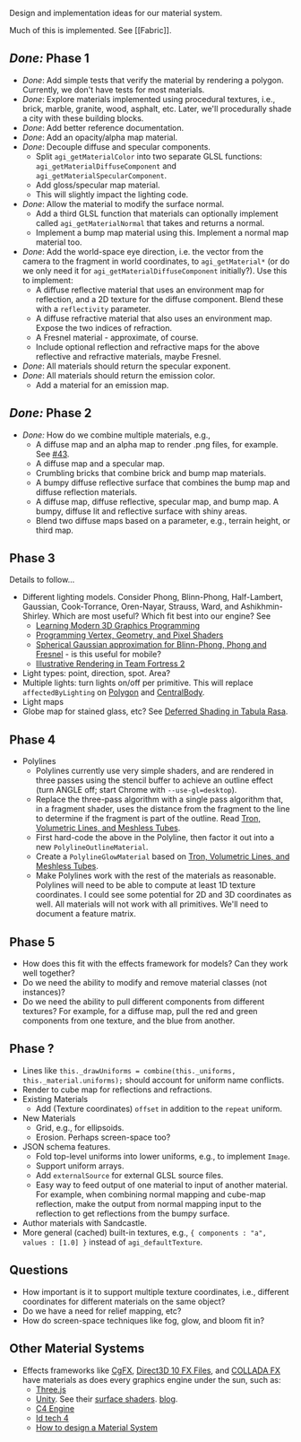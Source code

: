 Design and implementation ideas for our material system.

Much of this is implemented.  See [[Fabric]].

## _Done:_ Phase 1

* _Done_: Add simple tests that verify the material by rendering a polygon.  Currently, we don't have tests for most materials.
* _Done_: Explore materials implemented using procedural textures, i.e., brick, marble, granite, wood, asphalt, etc.  Later, we'll procedurally shade a city with these building blocks.
* _Done_: Add better reference documentation.
* _Done_: Add an opacity/alpha map material.
* _Done_: Decouple diffuse and specular components.
   * Split `agi_getMaterialColor` into two separate GLSL functions: `agi_getMaterialDiffuseComponent` and `agi_getMaterialSpecularComponent`.
   * Add gloss/specular map material.
   * This will slightly impact the lighting code.
* _Done_: Allow the material to modify the surface normal.
   * Add a third GLSL function that materials can optionally implement called `agi_getMaterialNormal` that takes and returns a normal.
   * Implement a bump map material using this.  Implement a normal map material too.
* _Done_: Add the world-space eye direction, i.e. the vector from the camera to the fragment in world coordinates, to `agi_getMaterial*` (or do we only need it for `agi_getMaterialDiffuseComponent` initially?).  Use this to implement:
   * A diffuse reflective material that uses an environment map for reflection, and a 2D texture for the diffuse component.  Blend these with a `reflectivity` parameter.
   * A diffuse refractive material that also uses an environment map.  Expose the two indices of refraction.
   * A Fresnel material - approximate, of course.
   * Include optional reflection and refractive maps for the above reflective and refractive materials, maybe Fresnel.
* _Done_: All materials should return the specular exponent.
* _Done_: All materials should return the emission color.
   * Add a material for an emission map.

## _Done:_ Phase 2

* _Done:_ How do we combine multiple materials, e.g.,
   * A diffuse map and an alpha map to render .png files, for example.  See  [#43](https://github.com/AnalyticalGraphicsInc/cesium/issues/43).
   * A diffuse map and a specular map.
   * Crumbling bricks that combine brick and bump map materials.
   * A bumpy diffuse reflective surface that combines the bump map and diffuse reflection materials.
   * A diffuse map, diffuse reflective, specular map, and bump map.  A bumpy, diffuse lit and reflective surface with shiny areas.
   * Blend two diffuse maps based on a parameter, e.g., terrain height, or third map.

## Phase 3

Details to follow...

* Different lighting models.  Consider Phong, Blinn-Phong, Half-Lambert, Gaussian, Cook-Torrance, Oren-Nayar, Strauss, Ward, and Ashikhmin-Shirley.  Which are most useful?  Which fit best into our engine?  See
   * [Learning Modern 3D Graphics Programming](http://www.arcsynthesis.org/gltut/Illumination/Tutorial%2011.html)
   * [Programming Vertex, Geometry, and Pixel Shaders](http://prelight.googlecode.com/files/Programming%20Vertex%20Geometry%20and%20Pixel%20Shaders.pdf)
   * [Spherical Gaussian approximation for Blinn-Phong, Phong and Fresnel](http://seblagarde.wordpress.com/2012/06/03/spherical-gaussien-approximation-for-blinn-phong-phong-and-fresnel/) - is this useful for mobile?
   * [Illustrative Rendering in Team Fortress 2](http://www.valvesoftware.com/publications/2007/NPAR07_IllustrativeRenderingInTeamFortress2.pdf)
* Light types: point, direction, spot.  Area?
* Multiple lights: turn lights on/off per primitive.  This will replace `affectedByLighting` on [Polygon](https://github.com/AnalyticalGraphicsInc/cesium/blob/master/Source/Scene/Polygon.js) and [CentralBody](https://github.com/AnalyticalGraphicsInc/cesium/blob/master/Source/Scene/CentralBody.js).
* Light maps
* Globe map for stained glass, etc?  See [Deferred Shading in Tabula Rasa](http://http.developer.nvidia.com/GPUGems3/gpugems3_ch19.html).

## Phase 4

* Polylines
   * Polylines currently use very simple shaders, and are rendered in three passes using the stencil buffer to achieve an outline effect (turn ANGLE off; start Chrome with `--use-gl=desktop`).
   * Replace the three-pass algorithm with a single pass algorithm that, in a fragment shader, uses the distance from the fragment to the line to determine if the fragment is part of the outline.  Read [Tron, Volumetric Lines, and Meshless Tubes](http://prideout.net/blog/?p=61).
   * First hard-code the above in the Polyline, then factor it out into a new `PolylineOutlineMaterial`.
   * Create a `PolylineGlowMaterial` based on [Tron, Volumetric Lines, and Meshless Tubes](http://prideout.net/blog/?p=61).
   * Make Polylines work with the rest of the materials as reasonable.  Polylines will need to be able to compute at least 1D texture coordinates.  I could see some potential for 2D and 3D coordinates as well.  All materials will not work with all primitives.  We'll need to document a feature matrix.

## Phase 5

* How does this fit with the effects framework for models?  Can they work well together?
* Do we need the ability to modify and remove material classes (not instances)?
* Do we need the ability to pull different components from different textures?  For example, for a diffuse map, pull the red and green components from one texture, and the blue from another.

## Phase ?
* Lines like `this._drawUniforms = combine(this._uniforms, this._material.uniforms);` should account for uniform name conflicts.
* Render to cube map for reflections and refractions.
* Existing Materials
   * Add (Texture coordinates) `offset` in addition to the `repeat` uniform.
* New Materials
   * Grid, e.g., for ellipsoids.
   * Erosion.  Perhaps screen-space too?
* JSON schema features.
   * Fold top-level uniforms into lower uniforms, e.g., to implement `Image`.
   * Support uniform arrays.
   * Add `externalSource` for external GLSL source files.
   * Easy way to feed output of one material to input of another material.  For example, when combining normal mapping and cube-map reflection, make the output from normal mapping input to the reflection to get reflections from the bumpy surface.
* Author materials with Sandcastle.
* More general (cached) built-in textures, e.g., `{ components : "a", values : [1.0] }` instead of `agi_defaultTexture`.

## Questions

* How important is it to support multiple texture coordinates, i.e., different coordinates for different materials on the same object?
* Do we have a need for relief mapping, etc?
* How do screen-space techniques like fog, glow, and bloom fit in?

## Other Material Systems

* Effects frameworks like [CgFX](http://developer.nvidia.com/node/80), [Direct3D 10 FX Files](http://prelight.googlecode.com/files/Programming%20Vertex%20Geometry%20and%20Pixel%20Shaders.pdf), and [COLLADA FX](http://www.khronos.org/files/collada_spec_1_5.pdf) have materials as does every graphics engine under the sun, such as:
   * [Three.js](https://github.com/mrdoob/three.js/)
   * [Unity](http://unity3d.com/support/documentation/Manual/Materials).  See their [surface shaders](http://docs.unity3d.com/Documentation/Components/SL-SurfaceShaders.html).  [blog](http://aras-p.info/blog/2010/07/16/surface-shaders-one-year-later/).
   * [C4 Engine](http://www.terathon.com/wiki/index.php/Shaders)
   * [Id tech 4](http://www.modwiki.net/wiki/Texturing)
   * [How to design a Material System](http://diaryofagraphicsprogrammer.blogspot.com/2007/12/how-to-design-material-system.html)